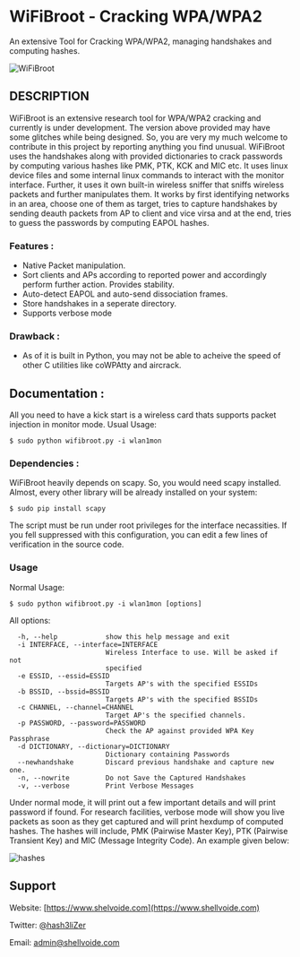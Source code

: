 # WiFiBroot - Cracking WPA/WPA2
An extensive Tool for Cracking WPA/WPA2, managing handshakes and computing hashes.

![WiFiBroot](https://user-images.githubusercontent.com/29171692/43396374-bead0ee2-941a-11e8-82d4-76061ccbfe96.png)


## DESCRIPTION
WiFiBroot is an extensive research tool for WPA/WPA2 cracking and currently is under development. The version above provided may have some glitches while being designed. So, you are very my much welcome to contribute in this project by reporting anything you find unusual. WiFiBroot uses the handshakes along with provided dictionaries to crack passwords by computing various hashes like PMK, PTK, KCK and MIC etc. It uses linux device files and some internal linux commands to interact with the monitor interface. Further, it uses it own built-in wireless sniffer that sniffs wireless packets and further manipulates them. It works by first identifying networks in an area, choose one of them as target, tries to capture handshakes by sending deauth packets from AP to client and vice virsa and at the end, tries to guess the passwords by computing EAPOL hashes. 

### Features :

* Native Packet manipulation.
* Sort clients and APs according to reported power and accordingly perform further action. Provides stability.
* Auto-detect EAPOL and auto-send dissociation frames.
* Store handshakes in a seperate directory.
* Supports verbose mode

### Drawback :

* As of it is built in Python, you may not be able to acheive the speed of other C utilities like coWPAtty and aircrack.

## Documentation : ##

All you need to have a kick start is a wireless card thats supports packet injection in monitor mode. Usual Usage: 

```
$ sudo python wifibroot.py -i wlan1mon
```
### Dependencies : ###

WiFiBroot heavily depends on scapy. So, you would need scapy installed. Almost, every other library will be already installed on your system: 

```
$ sudo pip install scapy
```
The script must be run under root privileges for the interface necassities. If you fell suppressed with this configuration, you can edit a few lines of verification in the source code. 

### Usage ###

Normal Usage: 
```
$ sudo python wifibroot.py -i wlan1mon [options]
```
All options:
```
  -h, --help            show this help message and exit
  -i INTERFACE, --interface=INTERFACE
                        Wireless Interface to use. Will be asked if not
                        specified
  -e ESSID, --essid=ESSID
                        Targets AP's with the specified ESSIDs
  -b BSSID, --bssid=BSSID
                        Targets AP's with the specified BSSIDs
  -c CHANNEL, --channel=CHANNEL
                        Target AP's the specified channels.
  -p PASSWORD, --password=PASSWORD
                        Check the AP against provided WPA Key Passphrase
  -d DICTIONARY, --dictionary=DICTIONARY
                        Dictionary containing Passwords
  --newhandshake        Discard previous handshake and capture new one.
  -n, --nowrite         Do not Save the Captured Handshakes
  -v, --verbose         Print Verbose Messages
```
Under normal mode, it will print out a few important details and will print password if found. For research facilities, verbose mode will show you live packets as soon as they get captured and will print hexdump of computed hashes. The hashes will include, PMK (Pairwise Master Key), PTK (Pairwise Transient Key) and MIC (Message Integrity Code). An example given below: 

![hashes](https://user-images.githubusercontent.com/29171692/43396478-2340e7c0-941b-11e8-9077-7f3992968eb7.png)

## Support ##

Website: [https://www.shelvoide.com](https://www.shellvoide.com)

Twitter: [@hash3liZer](https://twitter.com/hash3liZer)

Email: [admin@shellvoide.com](mailto://admin@shellvoide.com) 
